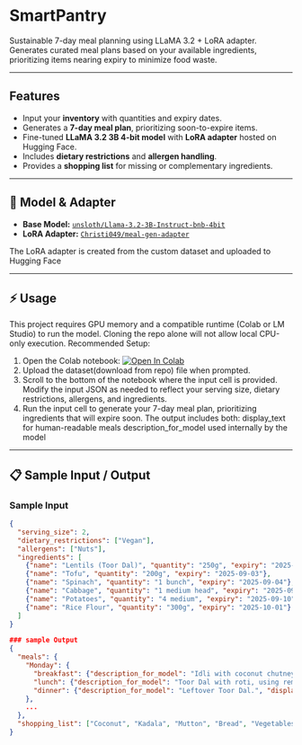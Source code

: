 # SmartPantry
Sustainable 7-day meal planning using LLaMA 3.2 + LoRA adapter.  
Generates curated meal plans based on your available ingredients, prioritizing items nearing expiry to minimize food waste.

---

## Features
- Input your **inventory** with quantities and expiry dates.
- Generates a **7-day meal plan**, prioritizing soon-to-expire items.
- Fine-tuned **LLaMA 3.2 3B 4-bit model** with **LoRA adapter** hosted on Hugging Face.
- Includes **dietary restrictions** and **allergen handling**.
- Provides a **shopping list** for missing or complementary ingredients.

---

## 🧠 Model & Adapter
- **Base Model:** [`unsloth/Llama-3.2-3B-Instruct-bnb-4bit`](https://huggingface.co/unsloth/Llama-3.2-3B-Instruct-bnb-4bit)  
- **LoRA Adapter:** [`Christi049/meal-gen-adapter`](https://huggingface.co/Christi049/meal-gen-adapter)  

The LoRA adapter is created from the custom dataset and uploaded to Hugging Face

---

## ⚡ Usage
This project requires GPU memory and a compatible runtime (Colab or LM Studio) to run the model. Cloning the repo alone will not allow local CPU-only execution.
Recommended Setup:
1. Open the Colab notebook:
   [![Open In Colab](https://colab.research.google.com/assets/colab-badge.svg)](https://colab.research.google.com/drive/18AObSFJ3AQw-h-yIIqBIhuseXsbSKApp?usp=sharing)
2. Upload the dataset(download from repo) file when prompted. 
3. Scroll to the bottom of the notebook where the input cell is provided. Modify the input JSON as needed to reflect your serving size, dietary restrictions, allergens, and ingredients.
4. Run the input cell to generate your 7-day meal plan, prioritizing ingredients that will expire soon. The output includes both:
  display_text for human-readable meals
  description_for_model used internally by the model

---

## 📋 Sample Input / Output

### Sample Input
```json
{
  "serving_size": 2,
  "dietary_restrictions": ["Vegan"],
  "allergens": ["Nuts"],
  "ingredients": [
    {"name": "Lentils (Toor Dal)", "quantity": "250g", "expiry": "2025-09-02"},
    {"name": "Tofu", "quantity": "200g", "expiry": "2025-09-03"},
    {"name": "Spinach", "quantity": "1 bunch", "expiry": "2025-09-04"},
    {"name": "Cabbage", "quantity": "1 medium head", "expiry": "2025-09-07"},
    {"name": "Potatoes", "quantity": "4 medium", "expiry": "2025-09-10"},
    {"name": "Rice Flour", "quantity": "300g", "expiry": "2025-10-01"}
  ]
}

### sample Output
{
  "meals": {
    "Monday": {
      "breakfast": {"description_for_model": "Idli with coconut chutney, using half the lentils and half the rice flour.", "display_text": "Idli with Coconut Chutney"},
      "lunch": {"description_for_model": "Toor Dal with roti, using remaining lentils.", "display_text": "Toor Dal with Roti"},
      "dinner": {"description_for_model": "Leftover Toor Dal.", "display_text": "Leftover Toor Dal"}
    },
    ...
  },
  "shopping_list": ["Coconut", "Kadala", "Mutton", "Bread", "Vegetables", "Bread"]
}



